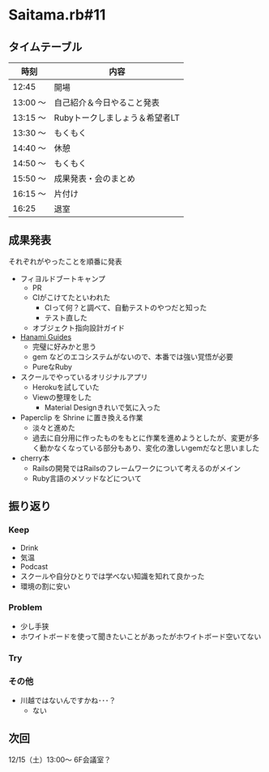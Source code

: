 # Saitama.rb#11

## タイムテーブル

| 時刻 | 内容 |
| --- | --- |
| 12:45 | 開場 |
| 13:00 ～  | 自己紹介＆今日やること発表 |
| 13:15 ～ | Rubyトークしましょう＆希望者LT |
| 13:30 ～ | もくもく |
| 14:40 ～ | 休憩 |
| 14:50 ～ | もくもく |
| 15:50 ～ | 成果発表・会のまとめ |
| 16:15 ～ | 片付け |
| 16:25 | 退室 |

## 成果発表

それぞれがやったことを順番に発表

- フィヨルドブートキャンプ
  - PR
  - CIがこけてたといわれた
    - CIって何？と調べて、自動テストのやつだと知った
    - テスト直した
  - オブジェクト指向設計ガイド
- [Hanami Guides](https://guides.hanamirb.org/)
  - 完璧に好みかと思う
  - gem などのエコシステムがないので、本番では強い覚悟が必要
  - PureなRuby
- スクールでやっているオリジナルアプリ
  - Herokuを試していた
  - Viewの整理をした
    - Material Designきれいで気に入った
- Paperclip を Shrine に置き換える作業
  - 淡々と進めた
  - 過去に自分用に作ったものをもとに作業を進めようとしたが、変更が多く動かなくなっている部分もあり、変化の激しいgemだなと思いました
- cherry本
  - Railsの開発ではRailsのフレームワークについて考えるのがメイン
  - Ruby言語のメソッドなどについて

## 振り返り

### Keep

- Drink
- 気温
- Podcast
- スクールや自分ひとりでは学べない知識を知れて良かった
- 環境の割に安い

### Problem

- 少し手狭
- ホワイトボードを使って聞きたいことがあったがホワイトボード空いてない

### Try

### その他

- 川越ではないんですかね･･･？
  - ない

## 次回

12/15（土）13:00～ 6F会議室？
